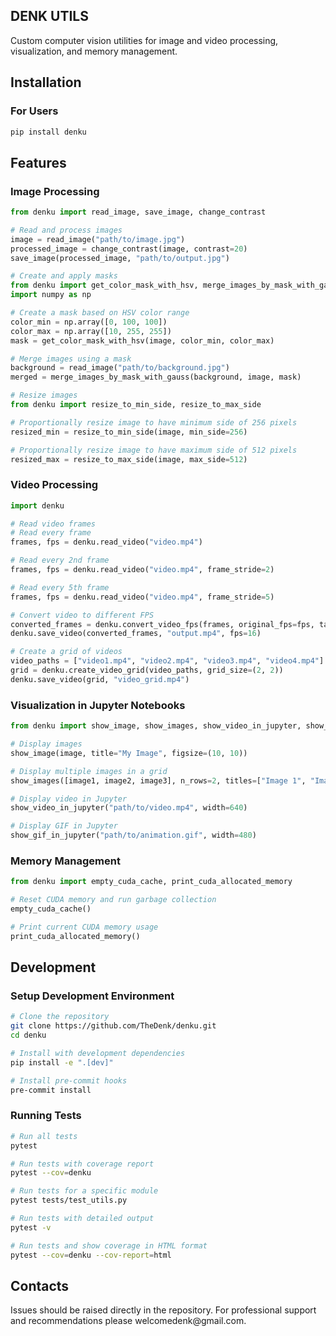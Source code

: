 ## DENK UTILS

Custom computer vision utilities for image and video processing, visualization, and memory management.


## Installation

### For Users
```bash
pip install denku
```

## Features

### Image Processing
```python
from denku import read_image, save_image, change_contrast

# Read and process images
image = read_image("path/to/image.jpg")
processed_image = change_contrast(image, contrast=20)
save_image(processed_image, "path/to/output.jpg")

# Create and apply masks
from denku import get_color_mask_with_hsv, merge_images_by_mask_with_gauss
import numpy as np

# Create a mask based on HSV color range
color_min = np.array([0, 100, 100])
color_max = np.array([10, 255, 255])
mask = get_color_mask_with_hsv(image, color_min, color_max)

# Merge images using a mask
background = read_image("path/to/background.jpg")
merged = merge_images_by_mask_with_gauss(background, image, mask)

# Resize images
from denku import resize_to_min_side, resize_to_max_side

# Proportionally resize image to have minimum side of 256 pixels
resized_min = resize_to_min_side(image, min_side=256)

# Proportionally resize image to have maximum side of 512 pixels
resized_max = resize_to_max_side(image, max_side=512)
```

### Video Processing
```python
import denku

# Read video frames
# Read every frame
frames, fps = denku.read_video("video.mp4")

# Read every 2nd frame
frames, fps = denku.read_video("video.mp4", frame_stride=2)

# Read every 5th frame
frames, fps = denku.read_video("video.mp4", frame_stride=5)

# Convert video to different FPS
converted_frames = denku.convert_video_fps(frames, original_fps=fps, target_fps=16)
denku.save_video(converted_frames, "output.mp4", fps=16)

# Create a grid of videos
video_paths = ["video1.mp4", "video2.mp4", "video3.mp4", "video4.mp4"]
grid = denku.create_video_grid(video_paths, grid_size=(2, 2))
denku.save_video(grid, "video_grid.mp4")
```

### Visualization in Jupyter Notebooks
```python
from denku import show_image, show_images, show_video_in_jupyter, show_gif_in_jupyter

# Display images
show_image(image, title="My Image", figsize=(10, 10))

# Display multiple images in a grid
show_images([image1, image2, image3], n_rows=2, titles=["Image 1", "Image 2", "Image 3"])

# Display video in Jupyter
show_video_in_jupyter("path/to/video.mp4", width=640)

# Display GIF in Jupyter
show_gif_in_jupyter("path/to/animation.gif", width=480)
```

### Memory Management
```python
from denku import empty_cuda_cache, print_cuda_allocated_memory

# Reset CUDA memory and run garbage collection
empty_cuda_cache()

# Print current CUDA memory usage
print_cuda_allocated_memory()
```


## Development

### Setup Development Environment
```bash
# Clone the repository
git clone https://github.com/TheDenk/denku.git
cd denku

# Install with development dependencies
pip install -e ".[dev]"

# Install pre-commit hooks
pre-commit install
```

### Running Tests
```bash
# Run all tests
pytest

# Run tests with coverage report
pytest --cov=denku

# Run tests for a specific module
pytest tests/test_utils.py

# Run tests with detailed output
pytest -v

# Run tests and show coverage in HTML format
pytest --cov=denku --cov-report=html
```


## Contacts
<p>Issues should be raised directly in the repository. For professional support and recommendations please <a>welcomedenk@gmail.com</a>.</p>
